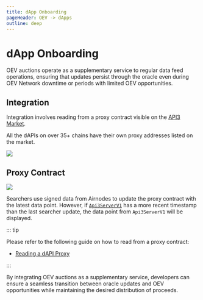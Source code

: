 ```yaml
---
title: dApp Onboarding
pageHeader: OEV -> dApps
outline: deep
---
```


<PageHeader/>

<!-- TODO: Explain dApp ID -->

# dApp Onboarding

OEV auctions operate as a supplementary service to regular data feed operations,
ensuring that updates persist through the oracle even during OEV Network
downtime or periods with limited OEV opportunities.

## Integration

Integration involves reading from a proxy contract visible on the
[API3 Market](https://market.api3.org).

All the dAPIs on over 35+ chains have their own proxy addresses listed on the
market.

<div>
  <img src="/oev/dapps/assets/market.png" />
</div>

## Proxy Contract

<div>
  <img src="/dapis/assets/images/dAPI_explainer.png" />
</div>

Searchers use signed data from Airnodes to update the proxy contract with the
latest data point. However, if [`Api3ServerV1`](/dapis/reference/understand/)
has a more recent timestamp than the last searcher update, the data point from
`Api3ServerV1` will be displayed.

::: tip

Please refer to the following guide on how to read from a proxy contract:

- [Reading a dAPI Proxy](/dapis/guides/read-a-dapi/index.md)

:::

By integrating OEV auctions as a supplementary service, developers can ensure a
seamless transition between oracle updates and OEV opportunities while
maintaining the desired distribution of proceeds.
